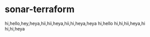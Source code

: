 # sonar-terraform
hi,hello,hey,heya,hii,hii,heya,hii,hi,heya,heya
hi,hello
hi,hi,hii,heya,hi
hi,hi,heya
